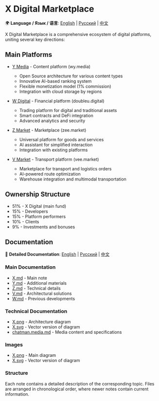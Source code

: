 # X Digital Marketplace

🌍 **Language / Язык / 语言**: [English](README.md) | [Русский](ru/README.md) | [中文](cn/README.md)

X Digital Marketplace is a comprehensive ecosystem of digital platforms, uniting several key directions:

## Main Platforms

- [Y Media](ru/Y.md) - Content platform (wy.media)
  - Open Source architecture for various content types
  - Innovative AI-based ranking system
  - Flexible monetization model (1% commission)
  - Integration with cloud storage by regions

- [W Digital](ru/W.md) - Financial platform (doubleu.digital)
  - Trading platform for digital and traditional assets
  - Smart contracts and DeFi integration
  - Advanced analytics and security

- [Z Market](ru/Z.md) - Marketplace (zee.market)
  - Universal platform for goods and services
  - AI assistant for simplified interaction
  - Integration with existing platforms

- [V Market](ru/V.md) - Transport platform (vee.market)
  - Marketplace for transport and logistics orders
  - AI-powered route optimization
  - Warehouse integration and multimodal transportation

## Ownership Structure

- 51% - X Digital (main fund)
- 15% - Developers
- 15% - Platform performers
- 10% - Clients
- 9% - Investments and bonuses

## Documentation

📖 **Detailed Documentation**: [English](/en/) | [Русский](/ru/) | [中文](/cn/)

### Main Documentation

- [X.md](ru/X.md) - Main note
- [Y.md](ru/Y.md) - Additional materials  
- [Z.md](ru/Z.md) - Technical details
- [V.md](ru/V.md) - Architectural solutions
- [W.md](ru/W.md) - Previous developments

### Technical Documentation

- [X.png](X.png) - Architecture diagram
- [X.svg](X.svg) - Vector version of diagram
- [chatman.media.md](ru/chatman.media.md) - Media content and specifications

### Images

- [X.png](X.png) - Main diagram
- [X.svg](X.svg) - Vector version of diagram

### Structure

Each note contains a detailed description of the corresponding topic. Files are arranged in chronological order, where newer notes contain current information. 